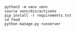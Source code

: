 `python3 -m venv venv`  
`source venv/bin/activate`  
`pip install -r requirements.txt`  
`cd food`  
`python manage.py runserver`  